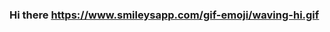 ### Hi there https://www.smileysapp.com/gif-emoji/waving-hi.gif

<!--
**RLKagulire/RLKagulire** is a ✨ _special_ ✨ repository because its `README.md` (this file) appears on your GitHub profile.

Here are some ideas to get you started:

- 🔭 I’m currently working on a social impact project called LocaLink
- 🌱 I’m currently learning Java Script
- 👯 I’m looking to collaborate on Social Impact Projects
- 💬 Ask me about HTML, CSS, VERSION CONTROL and Unmanned Aerial Vehicles
- 📫 How to reach me: 
- ⚡ Fun fact: ...
-->
